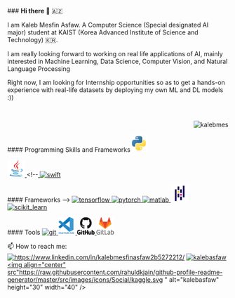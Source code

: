 ###​ ​**Hi there**​ 👋 🇦🇿 
  
 ​I am Kaleb Mesfin Asfaw. A Computer Science (Special designated AI major) student at KAIST (Korea Advanced Institute of Science and Technology) 🇰🇷.  
  
 ​I am really looking forward to working on real life applications of AI, mainly interested in Machine Learning, Data Science, Computer Vision, and Natural Language Processing
  
 ​Right now, I am looking for Internship opportunities so as to get a hands-on experience with real-life datasets by deploying my own ML and DL models :))
  
 ​<p>​&nbsp;​<img align="right" src="https://github-readme-stats.vercel.app/api?username=kalebmes&show_icons=true&locale=en
" alt="kalebmes" /></p> 
  
 ​####​ ​Programming Skills and Frameworks 
 ​<a href="https://www.python.org
" target="_blank" rel="noreferrer"> <img src="https://raw.githubusercontent.com/devicons/devicon/master/icons/python/python-original.svg
" alt="python" width="40" height="40"/> </a>
<!--<a href="https://www.cprogramming.com/
" target="_blank" rel="noreferrer"> <img src="https://raw.githubusercontent.com/devicons/devicon/master/icons/c/c-original.svg
" alt="c" width="40" height="40"/> </a> 
<a href="https://www.w3schools.com/cs/
" target="_blank" rel="noreferrer"> <img src="https://raw.githubusercontent.com/devicons/devicon/master/icons/csharp/csharp-original.svg
" alt="csharp" width="40" height="40"/> </a>-->
<a href="https://www.java.com
" target="_blank" rel="noreferrer"> <img src="https://raw.githubusercontent.com/devicons/devicon/master/icons/java/java-original.svg
" alt="java" width="40" height="40"/> </a> <!--<a href="https://developer.apple.com/swift/
" target="_blank" rel="noreferrer"> <img src="https://raw.githubusercontent.com/devicons/devicon/master/icons/swift/swift-original.svg
" alt="swift" width="40" height="40"/> </a> 
  
 ​####​ ​Frameworks -->
<a href="https://www.tensorflow.org
" target="_blank" rel="noreferrer"> <img src="https://www.vectorlogo.zone/logos/tensorflow/tensorflow-icon.svg
" alt="tensorflow" width="40" height="40"/> </a> <a href="https://pytorch.org/
" target="_blank" rel="noreferrer"> <img src="https://www.vectorlogo.zone/logos/pytorch/pytorch-icon.svg
" alt="pytorch" width="40" height="40"/> </a> <!--<a href="https://opencv.org/
" target="_blank" rel="noreferrer"> <img src="https://www.vectorlogo.zone/logos/opencv/opencv-icon.svg
" alt="opencv" width="40" height="40"/> </a> -->
<a href="https://www.mathworks.com/
" target="_blank" rel="noreferrer"> <img src="https://upload.wikimedia.org/wikipedia/commons/2/21/Matlab_Logo.png
" alt="matlab" width="40" height="40"/> </a> <a href="https://pandas.pydata.org/
" target="_blank" rel="noreferrer"> <img src="https://raw.githubusercontent.com/devicons/devicon/2ae2a900d2f041da66e950e4d48052658d850630/icons/pandas/pandas-original.svg
" alt="pandas" width="40" height="40"/> </a> <a href="https://scikit-learn.org/
" target="_blank" rel="noreferrer"> <img src="https://upload.wikimedia.org/wikipedia/commons/0/05/Scikit_learn_logo_small.svg
" alt="scikit_learn" width="40" height="40"/> </a> 
  
 ​####​ ​Tools 
 ​<a href="https://git-scm.com/
" target="_blank" rel="noreferrer"> <img src="https://www.vectorlogo.zone/logos/git-scm/git-scm-icon.svg
" alt="git" width="40" height="40"/> </a> <a href="https://code.visualstudio.com//
" target="_blank" rel="noreferrer"> <img src="https://raw.githubusercontent.com/devicons/devicon/master/icons/vscode/vscode-original-wordmark.svg
" alt="vscode" width="40" height="40"/> </a> <a href="https://www.github.com
" target="_blank" rel="noreferrer"> <img src="https://raw.githubusercontent.com/devicons/devicon/master/icons/github/github-original-wordmark.svg
" alt="github" width="40" height="40"/> </a> <a href="https://www.github.com
" target="_blank" rel="noreferrer"> <img src="https://raw.githubusercontent.com/devicons/devicon/master/icons/gitlab/gitlab-original-wordmark.svg
" alt="gitlab" width="40" height="40"/> </a> <!--<a href="https://www.photoshop.com/en
" target="_blank" rel="noreferrer"> <img src="https://raw.githubusercontent.com/devicons/devicon/master/icons/photoshop/photoshop-line.svg
" alt="photoshop" width="40" height="40"/> </a>  -->
  
 ​📫 How to reach me: 
 ​<a href="https://linkedin.com/in/anar-rzayev-2118a0168/
" target="blank"><img align="center" src="https://raw.githubusercontent.com/rahuldkjain/github-profile-readme-generator/master/src/images/icons/Social/linked-in-alt.svg
" alt="https://www.linkedin.com/in/kalebmesfinasfaw2b5272212/
" height="30" width="40" /></a> 
 ​<a href="https://kaggle.com/kalebasfaw
" target="blank"><img align="center" src="https://raw.githubusercontent.com/rahuldkjain/github-profile-readme-generator/master/src/images/icons/Social/kaggle.svg
" alt="kalebasfaw" height="30" width="40" /></a> 
 ​<a href="https://www.instagram.com/kaleb_m_asfaw/
" target="blank"><img align="center" src"https://raw.githubusercontent.com/rahuldkjain/github-profile-readme-generator/master/src/images/icons/Social/kaggle.svg
" alt="kalebasfaw" height="30" width="40" /></a>
